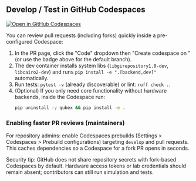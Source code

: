 ## Develop / Test in GitHub Codespaces

[![Open in GitHub Codespaces](https://github.com/codespaces/badge.svg)](https://codespaces.new/amachino/qubex?quickstart=1)

You can review pull requests (including forks) quickly inside a pre-configured Codespace:

1. In the PR page, click the "Code" dropdown then "Create codespace on <branch>" (or use the badge above for the default branch).
2. The dev container installs system libs (`libgirepository1.0-dev`, `libcairo2-dev`) and runs `pip install -e ".[backend,dev]"` automatically.
3. Run tests: `pytest -v` (already discoverable) or lint: `ruff check .`.
4. (Optional) If you only need core functionality without hardware backends, inside the Codespace run:
	```bash
	pip uninstall -y qubex && pip install -e .
	```

### Enabling faster PR reviews (maintainers)
For repository admins: enable Codespaces prebuilds (Settings > Codespaces > Prebuild configurations) targeting `develop` and pull requests. This caches dependencies so a Codespace for a fork PR opens in seconds.

Security tip: GitHub does not share repository secrets with fork-based Codespaces by default. Hardware access tokens or lab credentials should remain absent; contributors can still run simulation and tests.